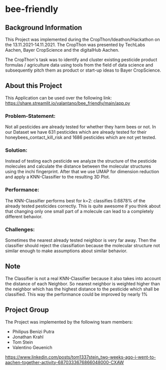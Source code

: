 # bee-friendly

## Background Information
This Project was implemented during the CropThon/Ideathon/Hackathon on the 13.11.2021-14.11.2021.
The CropThon was presented by TechLabs Aachen, Bayer CropScience and the digitalHub Aachen.

The CropThon's task was to identify and cluster existing pesticide product formulas / agriculture data using tools from the field of data science and subsequently pitch them as product or start-up ideas to Bayer CropScience. 

## About this Project
This Application can be used over the following link: https://share.streamlit.io/valantano/bee_friendly/main/app.py

### Problem-Statement: 
Not all pesticides are already tested for whether they harm bees or not. In our Dataset we have 631 pesticides which are already tested for their honeybees_contact_kill_risk and 1686 pesticides which are not yet tested.

### Solution:
Instead of testing each pesticide we analyze the structure of the pesticide molecules and calculate the distance between the molecular structures using the inchi fingerprint. After that we use UMAP for dimension reduction and apply a KNN-Classifier to the resulting 3D Plot.

### Performance:
The KNN-Classifier performs best for k=2: classifies 0.6878% of the already tested pesticides correctly. This is quite awesome if you think about that changing only one small part of a molecule can lead to a completely different behavior.

### Challenges:
Sometimes the nearest already tested neighbor is very far away. Then the classifier should reject the classifiation because the molecular structure not similar enough to make assumptions about similar behavior.

## Note
The Classifier is not a real KNN-Classifier because it also takes into account the distance of each Neighbor. So nearest neighbor is weighted higher than the neighbor which has the highest distance to the pesticide which shall be classified. This way the performance could be improved by nearly 1%

## Project Group
The Project was implemented by the following team members:
- Philipus Benizi Putra
- Jonathan Krahl
- Tom Stein
- Valentino Geuenich

https://www.linkedin.com/posts/tom1337stein_two-weeks-ago-i-went-to-aachen-together-activity-6870333676866048000-CXAW